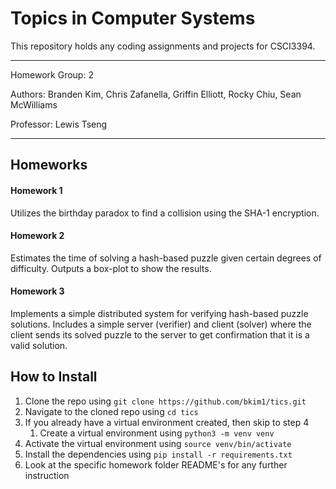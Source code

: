 # Topics in Computer Systems 

This repository holds any coding assignments and projects for CSCI3394.

---

Homework Group: 2

Authors: Branden Kim, Chris Zafanella, Griffin Elliott, Rocky Chiu, Sean McWilliams

Professor: Lewis Tseng

---

## Homeworks

#### Homework 1

Utilizes the birthday paradox to find a collision using the SHA-1 encryption.


#### Homework 2

Estimates the time of solving a hash-based puzzle given certain degrees of difficulty. Outputs a box-plot to show the results.

#### Homework 3

Implements a simple distributed system for verifying hash-based puzzle solutions. Includes a simple server (verifier) and client (solver) where the client sends its solved puzzle to the server to get confirmation that it is a valid solution.



## How to Install
1. Clone the repo using `git clone https://github.com/bkim1/tics.git`
2. Navigate to the cloned repo using `cd tics`
3. If you already have a virtual environment created, then skip to step 4
   1. Create a virtual environment using `python3 -m venv venv`
4. Activate the virtual environment using `source venv/bin/activate`
5. Install the dependencies using `pip install -r requirements.txt`
6. Look at the specific homework folder README's for any further instruction